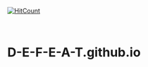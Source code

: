 [![HitCount](http://hits.dwyl.io/D-E-F-E-A-T/D-E-F-E-A-T.github.io.svg)](http://hits.dwyl.io/D-E-F-E-A-T/D-E-F-E-A-T.github.io)

</br>

# D-E-F-E-A-T.github.io
